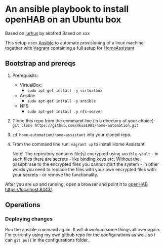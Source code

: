 An ansible playbook to install openHAB on an Ubuntu box
===========================================================

Based on [lurhus](https://github.com/akafred/lurhus) by akafred
Based on xxx

This setup uses [Ansible](http://docs.ansible.com) to automate provisioning of a linux machine together with [Vagrant](https://www.vagrantup.com/)
containing a full setup for [HomeAssistant](https://www.home-assistant.io/) 


## Bootstrap and prereqs

1. Prerequisits:
    - VirtualBox:
        * `sudo apt-get install -y virtualbox`
    - Ansible
        * `sudo apt-get install -y ansible`
    - NFS
        * `sudo apt-get install .y nfs-server`
2. Clone this repo from the command line (in a directory of your choice):
   ```git clone https://github.com/mksa1981/home-automation.git```
3. `cd home-automation/home-assistant` into your cloned repo.
4. From the command line run: 
    `vagrant up` to install Home Assistant. 

    Note! The repository contains file(s) encrypted using `ansible-vault` - in such files there are secrets - like binding keys etc. Without the passphrase to the encrypted files you cannot start the system - in other words you need to replace the files with your own encrypted files with your secrets - or remove the functionality.

After you are up and running, open a browser and point it to [openHAB https://localhost:8443/](https://localhost:8443/).


## Operations

### Deploying changes
Run the ansible command again. It will download some things all over again. I'm currently using my own github repo for the configurations as well, so i can `git pull` in the configurations folder.